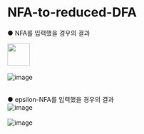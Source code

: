 # NFA-to-reduced-DFA

● NFA를 입력했을 경우의 결과 <br>

<img src="https://user-images.githubusercontent.com/112921582/221407484-9202337b-1e9d-48d9-a0d1-17b37abf2e3a.png" width="50" height="50"/> <br><br>
![image](https://user-images.githubusercontent.com/112921582/221407488-7e7e1b50-541a-483b-bcd2-4d0afc9d4eff.png)<br><br>

● epsilon-NFA를 입력했을 경우의 결과<br>
![image](https://user-images.githubusercontent.com/112921582/221407531-0f939dac-5ea3-47a3-a0a5-e7a9c6a42e19.png)<br><br>
![image](https://user-images.githubusercontent.com/112921582/221407536-1ea82408-6163-4bd2-a3d1-4cf7ee1ed864.png)<br>
